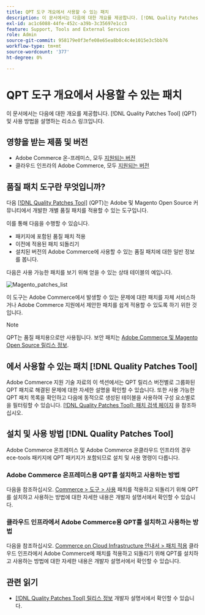 ```yaml
---
title: QPT 도구 개요에서 사용할 수 있는 패치
description: 이 문서에서는 다음에 대한 개요를 제공합니다. [!DNL Quality Patches Tool] (QPT) 및 사용 방법을 설명하는 리소스 링크입니다.
exl-id: ac1c6088-44fe-452c-a39b-3c35697e1cc3
feature: Support, Tools and External Services
role: Admin
source-git-commit: 958179e0f3efe08e65ea8b0c4c4e1015e3c5bb76
workflow-type: tm+mt
source-wordcount: '377'
ht-degree: 0%

---
```


# QPT 도구 개요에서 사용할 수 있는 패치

이 문서에서는 다음에 대한 개요를 제공합니다. [!DNL Quality Patches Tool] (QPT) 및 사용 방법을 설명하는 리소스 링크입니다.

## 영향을 받는 제품 및 버전

* Adobe Commerce 온-프레미스, 모두 [지원되는 버전](https://www.adobe.com/content/dam/cc/en/legal/terms/enterprise/pdfs/Adobe-Commerce-Software-Lifecycle-Policy.pdf)
* 클라우드 인프라의 Adobe Commerce, 모두 [지원되는 버전](https://www.adobe.com/content/dam/cc/en/legal/terms/enterprise/pdfs/Adobe-Commerce-Software-Lifecycle-Policy.pdf)

## 품질 패치 도구란 무엇입니까?

다음 [[!DNL Quality Patches Tool]](https://github.com/magento/quality-patches) (QPT)는 Adobe 및 Magento Open Source 커뮤니티에서 개발한 개별 품질 패치를 적용할 수 있는 도구입니다.

이를 통해 다음을 수행할 수 있습니다.

* 패키지에 포함된 품질 패치 적용
* 이전에 적용된 패치 되돌리기
* 설치된 버전의 Adobe Commerce에 사용할 수 있는 품질 패치에 대한 일반 정보를 봅니다.

다음은 사용 가능한 패치를 보기 위해 얻을 수 있는 상태 테이블의 예입니다.

![Magento_patches_list](assets/status_table.png)

이 도구는 Adobe Commerce에서 발생할 수 있는 문제에 대한 패치를 자체 서비스하거나 Adobe Commerce 지원에서 제안한 패치를 쉽게 적용할 수 있도록 하기 위한 것입니다.

>[!NOTE]
>
>QPT는 품질 패치용으로만 사용됩니다. 보안 패치는 [Adobe Commerce 및 Magento Open Source 릴리스 정보](https://experienceleague.adobe.com/docs/commerce-operations/release/notes/overview.html).

## 에서 사용할 수 있는 패치 [!DNL Quality Patches Tool]

Adobe Commerce 지원 기술 자료의 이 섹션에서는 QPT 릴리스 버전별로 그룹화된 QPT 패치로 해결된 문제에 대한 자세한 설명을 확인할 수 있습니다.
또한 사용 가능한 QPT 패치 목록을 확인하고 다음에 동적으로 생성된 테이블을 사용하여 구성 요소별로 을 필터링할 수 있습니다. [[!DNL Quality Patches Tool]: 패치 검색 페이지](https://experienceleague.adobe.com/tools/commerce-quality-patches/index.html) 을 참조하십시오.

## 설치 및 사용 방법 [!DNL Quality Patches Tool]

Adobe Commerce 온프레미스 및 Adobe Commerce 온클라우드 인프라의 경우 ece-tools 패키지에 QPT 패키지가 포함되므로 설치 및 사용 명령이 다릅니다.

### Adobe Commerce 온프레미스용 QPT를 설치하고 사용하는 방법

다음을 참조하십시오. [Commerce > 도구 > 사용](https://experienceleague.adobe.com/docs/commerce-operations/tools/quality-patches-tool/usage.html) 패치를 적용하고 되돌리기 위해 QPT를 설치하고 사용하는 방법에 대한 자세한 내용은 개발자 설명서에서 확인할 수 있습니다.

### 클라우드 인프라에서 Adobe Commerce용 QPT를 설치하고 사용하는 방법

다음을 참조하십시오. [Commerce on Cloud Infrastructure 안내서 > 패치 적용](https://experienceleague.adobe.com/docs/commerce-cloud-service/user-guide/develop/upgrade/apply-patches.html) 클라우드 인프라에서 Adobe Commerce에 패치를 적용하고 되돌리기 위해 QPT를 설치하고 사용하는 방법에 대한 자세한 내용은 개발자 설명서에서 확인할 수 있습니다.

## 관련 읽기

* [[!DNL Quality Patches Tool] 릴리스 정보](https://experienceleague.adobe.com/docs/commerce-operations/tools/quality-patches-tool/release-notes.html) 개발자 설명서에서 확인할 수 있습니다.

